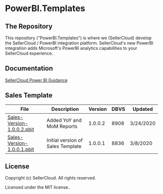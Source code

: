 # PowerBI.Templates

## The Repository
This repository ("PowerBI.Templates") is where we (SellerCloud) develop the SellerCloud / PowerBI integration platform.
SellerCloud's new PowerBI integration adds Microsoft's PowerBI analytics capabilities to your SellerCloud experience.


## Documentation
 [SellerCloud Power BI Guidance](https://github.com/SellerCloudTeam/PowerBI.Templates/blob/master/SellerCloud%20Power%20BI%20Guidance.pdf)


## Sales Template
 File | Description | Version | DBVS | Updated
|---|---|---|---|---|
| [Sales-Version-1.0.0.2.pbit](https://github.com/SellerCloudTeam/PowerBI.Templates/blob/master/Sales/Sales-Version-1.0.0.2.pbit) | Added YoY and MoM Reports | 1.0.0.2 | 8908 | 3/24/2020 |
| [Sales-Version-1.0.0.1.pbit](https://github.com/SellerCloudTeam/PowerBI.Templates/blob/master/Sales/Sales-Version-1.0.0.1.pbit) | Initial version of Sales Template | 1.0.0.1 | 8836 | 3/8/2020 |

## License
Copyright (c) SellerCloud. All rights reserved.

Licensed under the MIT  license..
